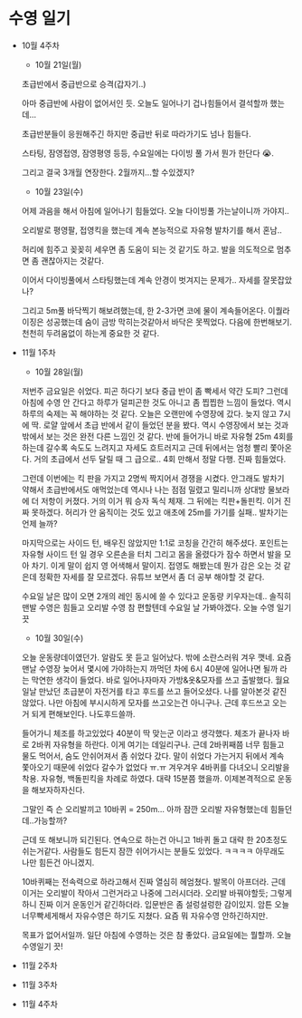# 수영 일기

- 10월 4주차

    - 10월 21일(월)

    초급반에서 중급반으로 승격(갑자기..)

    아마 중급반에 사람이 없어서인 듯. 오늘도 일어나기 겁나힘들어서 결석할까 했는데...

    초급반분들이 응원해주긴 하지만 중급반 뒤로 따라가기도 넘나 힘들다.

    스타팅, 잠영접영, 잠영평영 등등, 수요일에는 다이빙 풀 가서 뭔가 한단다 😭.

    그리고 결국 3개월 연장한다. 2월까지...할 수있겠지?

    - 10월 23일(수)

    어제 과음을 해서 아침에 일어나기 힘들었다. 오늘 다이빙풀 가는날이니까 가야지..

    오리발로 평영팔, 접영킥을 했는데 계속 본능적으로 자유형 발차기를 해서 혼남..

    허리에 힘주고 꽂꽂히 세우면 좀 도움이 되는 것 같기도 하고. 발을 의도적으로 멈추면 좀 괜찮아지는 것같다.

    이어서 다이빙풀에서 스타팅했는데 계속 안경이 벗겨지는 문제가.. 자세를 잘못잡았나?

    그리고 5m풀 바닥찍기 해보려했는데, 한 2-3가면 코에 물이 계속들어온다. 이퀄라이징은 성공했는데  숨이 금방 막히는것같아서 바닥은 못찍었다. 다음에 한번해보기. 천천히 두려움없이 하는게 중요한 것 같다.

- 11월 1주차

    - 10월 28일(월)

    저번주 금요일은 쉬었다. 피곤 하다기 보다 중급 반이 좀 빡세서 약간 도피? 그런데 아침에 수영 안 간다고 하루가 덜피곤한 것도 아니고 좀 찝찝한 느낌이 들었다. 역시 하루의 숙제는 꼭 해야하는 것 같다. 오늘은 오랜만에 수영장에 갔다. 늦지 않고 7시에 딱. 로얄 앞에서 초급 반에서 같이 들었던 분을 봤다. 역시 수영장에서 보는 것과 밖에서 보는 것은 완전 다른 느낌인 것 같다. 반에 들어가니 바로 자유형 25m 4회를 하는데 갈수록 속도도 느려지고 자세도 흐트러지고 근데 뒤에서는 엄청 빨리 쫓아온다. 거의 초급에서 선두 달릴 때 그 급으로.. 4회 만해서 정말 다행. 진짜 힘들었다.

    그런데 이번에는 킥 판을 가지고 2명씩 짝지어서 경쟁을 시켰다. 안그래도 발차기 약해서 초급반에서도 애먹었는데 역시나 나는 점점 밀렸고 밀리니까 상대방 물보라에 더 저항이 커졌다. 거의 이거 뭐 승자 독식 체재.  그 뒤에는 킥판+돌핀킥. 이거 진짜 못하겠다. 허리가 안 움직이는 것도 있고 애초에 25m를 가기를 실패.. 발차기는 언제 늘까?

    마지막으로는 사이드 턴, 배우진 않았지만 1:1로 코칭을 간간히 해주셨다. 포인트는 자유형 사이드 턴 일 경우 오른손을 터치 그리고 몸을 올렸다가 잠수 하면서 발을 모아 차기. 이게 말이 쉽지 영 어색해서 말이지. 접영도 해봤는데 뭔가 감은 오는 것 같은데 정확한 자세를 잘 모르겠다. 유튜브 보면서 좀 더 공부 해야할 것 같다. 

    수요일 날은 많이 오면 2개의 레인 동시에 쓸 수 있다고 운동량 키우자는데.. 솔직히 맨발 수영은 힘들고 오리발 수영 참 편할텐데  수요일 날 가봐야겠다. 오늘 수영 일기 끗

    - 10월 30일(수)

    오늘 운동량데이였던가. 알람도 못 듣고 일어났다. 밖에 소란스러워 겨우 깻네. 요즘 맨날 수영장 늦어서 몇시에 가야하는지 까먹던 차에 6시 40분에 일어나면 될까 라는 막연한 생각이 들었다. 바로 일어나자마자 가방&옷&모자를 쓰고 출발했다. 월요일날 만났던 초급분이 자전거를 타고 후드를 쓰고 들어오셨다. 나를 알아본것 같진 않았다. 나만 아침에 부시시하게 모자를 쓰고오는건 아니구나. 근데 후드쓰고 오는거 되게 편해보인다. 나도후드쓸까. 

    들어가니 체조를 하고있었다 40분이 딱 맞는군 이라고 생각했다.  체조가 끝나자 바로 2바퀴 자유형을 하란다. 이게 여기는 데일리구나. 근데 2바퀴째쯤 너무 힘들고 물도 먹어서, 숨도 안쉬어져서 좀 쉬었다 갔다. 말이 쉬었다 가는거지 뒤에서 계속 쫓아오기 때문에 쉬었다 갈수가 없었다 ㅠ.ㅠ 겨우겨우 4바퀴를 다녀오니 오리발을 착용.  자유형, 백돌핀킥을 차례로 하였다. 대략 15분쯤 했을까. 이제본격적으로 운동을 해보자하자신다.

    그말인 즉 슨 오리발끼고 10바퀴 = 250m... 아까 잠깐 오리발 자유형했는데 힘들던데..가능할까?

    근데 또 해보니까 되긴된다. 연속으로 하는건 아니고 1바퀴 돌고 대략 한 20초정도 쉬는거같다. 사람들도 힘든지 잠깐 쉬어가시는 분들도 있었다. ㅋㅋㅋㅋ 아무래도 나만 힘든건 아니겠지.

    10바퀴째는 전속력으로 하라고해서 진짜 열심히 헤엄쳤다. 발목이 아프더라. 근데 이거는 오리발이 작아서 그런거라고 나중에 그러시더라. 오리발 바꿔야할듯; 그렇게 하니 진짜 이거 운동인거 같긴하더라. 입문반은 좀 설렁설렁한 감이있지.  암튼 오늘 너무빡세게해서 자유수영은 하기도 지쳤다. 요즘 뭐 자유수영 안하긴하지만.

    목표가 없어서일까. 일단  아침에 수영하는 것은 참 좋았다. 금요일에는 뭘할까. 오늘 수영일기 끗!

- 11월 2주차
- 11월 3주차
- 11월 4주차